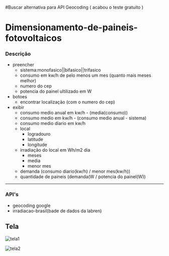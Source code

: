 #Buscar alternativa para API Geocoding ( acabou o teste gratuito ) 
# Dimensionamento-de-paineis-fotovoltaicos
### Descrição
* preencher 
   * sistema:monofasico||bifasico||trifasico
   * consumo em kw/h de pelo menos um  mes (quanto mais meses melhor)
   * numero do cep
   * potencia do painel ultilizado em W
* botoes
  * encontrar localização (com o numero do cep)
* exibir
  * consumo medio anual em kw/h - (media(consumo))
  * consumo medio em kw/h - (consumo medio anual - sistema) 
  * consumo medio diario em kw/h
  * local
    * logradouro
    * latitude 
    * longitude
  * irradiação do local em Wh/m2 dia
    * meses
    * media
    * menor mes
  * demanda (consumo diario(kw/h) / menor mes(kw/h)) 
  * quantidade de paineis (demanda(W / potencia do painel(W))

---
### API's 
* geocoding google
* irradiacao-brasil(bade de dados da labren)

## Tela
![tela1](https://user-images.githubusercontent.com/28581183/211692758-192f0003-0b2f-41ff-bc57-0015b3207b19.png)

![tela2](https://user-images.githubusercontent.com/28581183/211692772-c1e13359-e02f-418a-8661-42e147a4495f.png)
